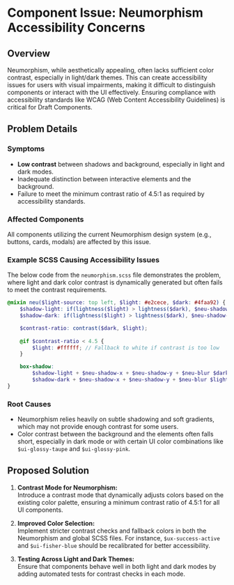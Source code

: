 # Component Issue: Neumorphism Accessibility Concerns

## Overview

Neumorphism, while aesthetically appealing, often lacks sufficient color contrast, especially in light/dark themes. This can create accessibility issues for users with visual impairments, making it difficult to distinguish components or interact with the UI effectively. Ensuring compliance with accessibility standards like WCAG (Web Content Accessibility Guidelines) is critical for Draft Components.

## Problem Details

### Symptoms

- **Low contrast** between shadows and background, especially in light and dark modes.
- Inadequate distinction between interactive elements and the background.
- Failure to meet the minimum contrast ratio of 4.5:1 as required by accessibility standards.

### Affected Components

All components utilizing the current Neumorphism design system (e.g., buttons, cards, modals) are affected by this issue. 

### Example SCSS Causing Accessibility Issues

The below code from the `neumorphism.scss` file demonstrates the problem, where light and dark color contrast is dynamically generated but often fails to meet the contrast requirements.

```scss
@mixin neu($light-source: top left, $light: #e2cece, $dark: #4faa92) {
    $shadow-light: if(lightness($light) > lightness($dark), $neu-shadow-dark, $neu-shadow-light);
    $shadow-dark: if(lightness($light) > lightness($dark), $neu-shadow-light, $neu-shadow-dark);

    $contrast-ratio: contrast($dark, $light);
  
    @if $contrast-ratio < 4.5 {
        $light: #ffffff; // Fallback to white if contrast is too low
    }

    box-shadow:
        $shadow-light + $neu-shadow-x + $neu-shadow-y + $neu-blur $dark,
        $shadow-dark + $neu-shadow-x + $neu-shadow-y + $neu-blur $light;
}
```

### Root Causes

- Neumorphism relies heavily on subtle shadowing and soft gradients, which may not provide enough contrast for some users.
- Color contrast between the background and the elements often falls short, especially in dark mode or with certain UI color combinations like `$ui-glossy-taupe` and `$ui-glossy-pink`.

## Proposed Solution

1. **Contrast Mode for Neumorphism:**  
   Introduce a contrast mode that dynamically adjusts colors based on the existing color palette, ensuring a minimum contrast ratio of 4.5:1 for all UI components.

2. **Improved Color Selection:**  
   Implement stricter contrast checks and fallback colors in both the Neumorphism and global SCSS files. For instance, `$ux-success-active` and `$ui-fisher-blue` should be recalibrated for better accessibility.

3. **Testing Across Light and Dark Themes:**  
   Ensure that components behave well in both light and dark modes by adding automated tests for contrast checks in each mode.